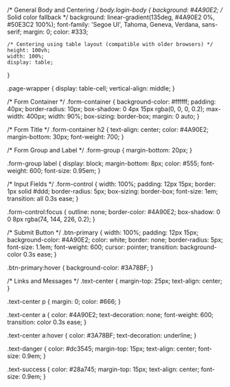 /* General Body and Centering */
body.login-body {
    background: #4A90E2; /* Solid color fallback */
    background: linear-gradient(135deg, #4A90E2 0%, #50E3C2 100%);
    font-family: 'Segoe UI', Tahoma, Geneva, Verdana, sans-serif;
    margin: 0;
    color: #333;
    
    /* Centering using table layout (compatible with older browsers) */
    height: 100vh;
    width: 100%;
    display: table;
}

.page-wrapper {
    display: table-cell;
    vertical-align: middle;
}

/* Form Container */
.form-container {
    background-color: #ffffff;
    padding: 40px;
    border-radius: 10px;
    box-shadow: 0 4px 15px rgba(0, 0, 0, 0.2);
    max-width: 400px;
    width: 90%;
    box-sizing: border-box;
    margin: 0 auto;
}

/* Form Title */
.form-container h2 {
    text-align: center;
    color: #4A90E2;
    margin-bottom: 30px;
    font-weight: 700;
}

/* Form Group and Label */
.form-group {
    margin-bottom: 20px;
}

.form-group label {
    display: block;
    margin-bottom: 8px;
    color: #555;
    font-weight: 600;
    font-size: 0.95em;
}

/* Input Fields */
.form-control {
    width: 100%;
    padding: 12px 15px;
    border: 1px solid #ddd;
    border-radius: 5px;
    box-sizing: border-box;
    font-size: 1em;
    transition: all 0.3s ease;
}

.form-control:focus {
    outline: none;
    border-color: #4A90E2;
    box-shadow: 0 0 8px rgba(74, 144, 226, 0.2);
}

/* Submit Button */
.btn-primary {
    width: 100%;
    padding: 12px 15px;
    background-color: #4A90E2;
    color: white;
    border: none;
    border-radius: 5px;
    font-size: 1.1em;
    font-weight: 600;
    cursor: pointer;
    transition: background-color 0.3s ease;
}

.btn-primary:hover {
    background-color: #3A78BF;
}

/* Links and Messages */
.text-center {
    margin-top: 25px;
    text-align: center;
}

.text-center p {
    margin: 0;
    color: #666;
}

.text-center a {
    color: #4A90E2;
    text-decoration: none;
    font-weight: 600;
    transition: color 0.3s ease;
}

.text-center a:hover {
    color: #3A78BF;
    text-decoration: underline;
}

.text-danger {
    color: #dc3545;
    margin-top: 15px;
    text-align: center;
    font-size: 0.9em;
}

.text-success {
    color: #28a745;
    margin-top: 15px;
    text-align: center;
    font-size: 0.9em;
}
